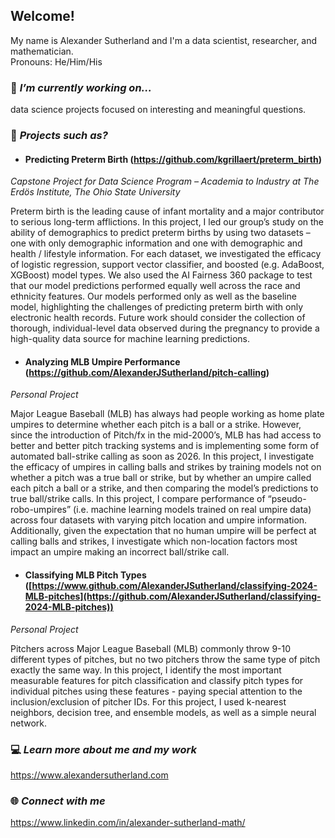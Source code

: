 ## Welcome!  

My name is Alexander Sutherland and I'm a data scientist, researcher, and mathematician.  
Pronouns: He/Him/His

### 🔭 *I’m currently working on...*

data science projects focused on interesting and meaningful questions.

### 📙 *Projects such as?*

+ #### Predicting Preterm Birth (https://github.com/kgrillaert/preterm_birth)  
*Capstone Project for Data Science Program – Academia to Industry at The Erdös Institute, The Ohio State University*

Preterm birth is the leading cause of infant mortality and a major contributor to serious long-term afflictions. In this project, I led our group’s study on the ability of demographics to predict preterm births by using two datasets – one with only demographic information and one with demographic and health / lifestyle information. For each dataset, we investigated the efficacy of logistic regression, support vector classifier, and boosted (e.g. AdaBoost, XGBoost) model types. We also used the AI Fairness 360 package to test that our model predictions performed equally well across the race and ethnicity features. Our models performed only as well as the baseline model, highlighting the challenges of predicting preterm birth with only electronic health records. Future work should consider the collection of thorough, individual-level data observed during the pregnancy to provide a high-quality data source for machine learning predictions.

+ #### Analyzing MLB Umpire Performance (https://github.com/AlexanderJSutherland/pitch-calling)  
*Personal Project*

Major League Baseball (MLB) has always had people working as home plate umpires to determine whether each pitch is a ball or a strike. However, since the introduction of Pitch/fx in the mid-2000’s, MLB has had access to better and better pitch tracking systems and is implementing some form of automated ball-strike calling as soon as 2026. In this project, I investigate the efficacy of umpires in calling balls and strikes by training models not on whether a pitch was a true ball or strike, but by whether an umpire called each pitch a ball or a strike, and then comparing the model’s predictions to true ball/strike calls. In this project, I compare performance of “pseudo-robo-umpires” (i.e. machine learning models trained on real umpire data) across four datasets with varying pitch location and umpire information. Additionally, given the expectation that no human umpire will be perfect at calling balls and strikes, I investigate which non-location factors most impact an umpire making an incorrect ball/strike call.
  
+ #### Classifying MLB Pitch Types ([https://www.github.com/AlexanderJSutherland/classifying-2024-MLB-pitches](https://github.com/AlexanderJSutherland/classifying-2024-MLB-pitches))  
*Personal Project*

Pitchers across Major League Baseball (MLB) commonly throw 9-10 different types of pitches, but no two pitchers throw the same type of pitch exactly the same way. In this project, I identify the most important measurable features for pitch classification and classify pitch types for individual pitches using these features - paying special attention to the inclusion/exclusion of pitcher IDs. For this project, I used k-nearest neighbors, decision tree, and ensemble models, as well as a simple neural network.

### 💻 *Learn more about me and my work*

https://www.alexandersutherland.com

### 🌐 *Connect with me*

https://www.linkedin.com/in/alexander-sutherland-math/
